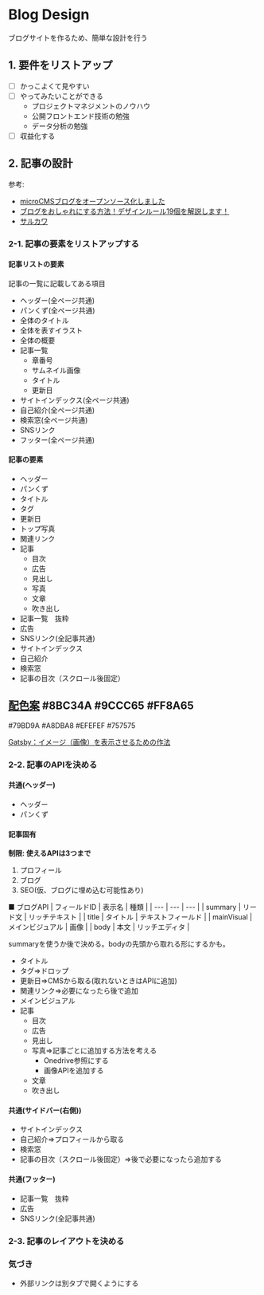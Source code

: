 # Blog Design

ブログサイトを作るため、簡単な設計を行う

## 1. 要件をリストアップ
- [ ] かっこよくて見やすい
- [ ] やってみたいことができる
    - プロジェクトマネジメントのノウハウ
    - 公開フロントエンド技術の勉強
    - データ分析の勉強
- [ ] 収益化する

## 2. 記事の設計
参考:  
- [microCMSブログをオープンソース化しました](https://blog.microcms.io/open-source-the-blog/)
- [ブログをおしゃれにする方法！デザインルール19個を解説します！](https://www.tsuzukiblog.org/blog-design/)  
- [サルカワ](https://saruwakakun.com/)

### 2-1. 記事の要素をリストアップする
#### 記事リストの要素
記事の一覧に記載してある項目
- ヘッダー(全ページ共通)
- パンくず(全ページ共通)
- 全体のタイトル
- 全体を表すイラスト
- 全体の概要
- 記事一覧
  - 章番号
  - サムネイル画像
  - タイトル
  - 更新日
- サイトインデックス(全ページ共通)
- 自己紹介(全ページ共通)
- 検索窓(全ページ共通)
- SNSリンク
- フッター(全ページ共通)

#### 記事の要素
- ヘッダー
- パンくず
- タイトル
- タグ
- 更新日
- トップ写真
- 関連リンク
- 記事
  - 目次
  - 広告
  - 見出し
  - 写真
  - 文章
  - 吹き出し
- 記事一覧　抜粋
- 広告
- SNSリンク(全記事共通)
- サイトインデックス
- 自己紹介
- 検索窓
- 記事の目次（スクロール後固定）

[配色案](https://saruwakakun.com/life/colors#greenn)
#8BC34A
#9CCC65
#FF8A65
---

#79BD9A 
#A8DBA8 
#EFEFEF 
#757575

[Gatsby：イメージ（画像）を表示させるための作法](https://qiita.com/atomyah/items/e6aebf0a0abe3d488787)

### 2-2. 記事のAPIを決める

#### 共通(ヘッダー)
- ヘッダー
- パンくず

#### 記事固有

**制限: 使えるAPIは3つまで**
1. プロフィール
2. ブログ
3. SEO(仮、ブログに埋め込む可能性あり)

■ ブログAPI
| フィールドID | 表示名 | 種類 |
| --- | --- | --- |
| summary | リード文 | リッチテキスト |
| title | タイトル | テキストフィールド |
| mainVisual | メインビジュアル | 画像 |
| body | 本文 | リッチエディタ |

summaryを使うか後で決める。bodyの先頭から取れる形にするかも。

- タイトル
- タグ⇒ドロップ
- 更新日⇒CMSから取る(取れないときはAPIに追加)
- 関連リンク⇒必要になったら後で追加
- メインビジュアル
- 記事
  - 目次
  - 広告
  - 見出し
  - 写真⇒記事ごとに追加する方法を考える
    - Onedrive参照にする
    - 画像APIを追加する
  - 文章
  - 吹き出し

#### 共通(サイドバー(右側))
- サイトインデックス
- 自己紹介⇒プロフィールから取る
- 検索窓
- 記事の目次（スクロール後固定）⇒後で必要になったら追加する

#### 共通(フッター)

- 記事一覧　抜粋
- 広告
- SNSリンク(全記事共通)

### 2-3. 記事のレイアウトを決める

### 気づき
- 外部リンクは別タブで開くようにする

